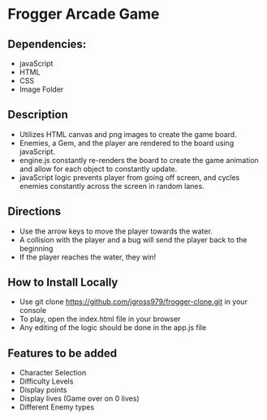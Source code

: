 # Frogger Arcade Game

## Dependencies:
  - javaScript
  - HTML
  - CSS
  - Image Folder

## Description
- Utilizes HTML canvas and png images to create the game board.
- Enemies, a Gem, and the player are rendered to the board using javaScript.
- engine.js constantly re-renders the board to create the game animation and allow for each object to constantly update.
- javaScript logic prevents player from going off screen, and cycles enemies constantly across the screen in random lanes.


## Directions
- Use the arrow keys to move the player towards the water.
- A collision with the player and a bug will send the player back to the beginning
- If the player reaches the water, they win!

## How to Install Locally
- Use git clone https://github.com/jgross979/frogger-clone.git in your console
- To play, open the index.html file in your browser
- Any editing of the logic should be done in the app.js file

## Features to be added
- Character Selection
- Difficulty Levels
- Display points
- Display lives (Game over on 0 lives)
- Different Enemy types
